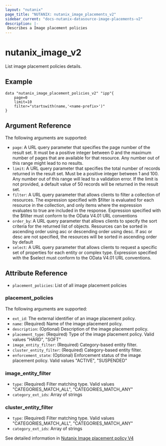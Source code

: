```yaml
---
layout: "nutanix"
page_title: "NUTANIX: nutanix_image_placements_v2"
sidebar_current: "docs-nutanix-datasource-image-placements-v2"
description: |-
 Describes a Image placement policies
---
```


# nutanix_image_v2

List image placement policies details.

## Example

```hcl
data "nutanix_image_placement_policies_v2" "ipp"{
    page=0
    limit=10
    filter="startswith(name,'<name-prefix>')"
}

```


## Argument Reference

The following arguments are supported:

* `page`: A URL query parameter that specifies the page number of the result set. It must be a positive integer between 0 and the maximum number of pages that are available for that resource. Any number out of this range might lead to no results.
* `limit`: A URL query parameter that specifies the total number of records returned in the result set. Must be a positive integer between 1 and 100. Any number out of this range will lead to a validation error. If the limit is not provided, a default value of 50 records will be returned in the result set.
* `filter`: A URL query parameter that allows clients to filter a collection of resources. The expression specified with $filter is evaluated for each resource in the collection, and only items where the expression evaluates to true are included in the response. Expression specified with the $filter must conform to the OData V4.01 URL conventions
* `order_by`: A URL query parameter that allows clients to specify the sort criteria for the returned list of objects. Resources can be sorted in ascending order using asc or descending order using desc. If asc or desc are not specified, the resources will be sorted in ascending order by default
* `select`: A URL query parameter that allows clients to request a specific set of properties for each entity or complex type. Expression specified with the $select must conform to the OData V4.01 URL conventions.


## Attribute Reference

* `placement_policies`: List of all image placement policies

### placement_policies

The following arguments are supported:
* `ext_id`: The external identifier of an image placement policy.
* `name`: (Required) Name of the image placement policy.
* `description`: (Optional) Description of the image placement policy.
* `placement_type`: (Required) Type of the image placement policy. Valid values "HARD", "SOFT"
* `image_entity_filter`: (Required) Category-based entity filter.
* `cluster_entity_filter`: (Required) Category-based entity filter.
* `enforcement_state`: (Optional) Enforcement status of the image placement policy. Valid values "ACTIVE", "SUSPENDED"

### image_entity_filter
* `type`: (Required) Filter matching type. Valid values "CATEGORIES_MATCH_ALL", "CATEGORIES_MATCH_ANY"
* `category_ext_ids`: Array of strings

### cluster_entity_filter
* `type`: (Required) Filter matching type. Valid values "CATEGORIES_MATCH_ALL", "CATEGORIES_MATCH_ANY"
* `category_ext_ids`: Array of strings

See detailed information in [Nutanix Image placement policy V4](https://developers.nutanix.com/api-reference?namespace=vmm&version=v4.0)
